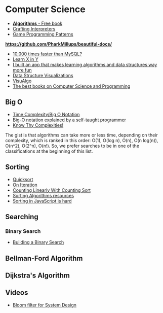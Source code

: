 # Computer Science

* [**Algorithms** - Free book](http://jeffe.cs.illinois.edu/teaching/algorithms/)
* [Crafting Interpreters](http://www.craftinginterpreters.com/contents.html)
* [Game Programming Patterns](http://gameprogrammingpatterns.com/introduction.html)

**https://github.com/PharkMillups/beautiful-docs/**

* [10,000 times faster than MySQL?](https://brigade.engineering/10-000-times-faster-than-mysql-7296389e74bb#.kw0f0r6ce)
* [Learn X in Y](https://learnxinyminutes.com/)
* [I built an app that makes learning algorithms and data structures way more fun](https://medium.freecodecamp.org/i-built-an-app-that-makes-learning-algorithms-and-data-structures-way-more-fun-46fbb8afacaf)
* [Data Structure Visualizations](https://www.cs.usfca.edu/~galles/visualization/Algorithms.html)
* [VisuAlgo](https://visualgo.net/en)
* [The best books on Computer Science and Programming](https://fivebooks.com/best-books/programming-computer-science-ana-bell/)

## Big O

* [Time Complexity/Big O Notation](https://medium.com/javascript-scene/time-complexity-big-o-notation-1a4310c3ee4b#.jhucyh6v5)
* [Big-O notation explained by a self-taught programmer](https://justin.abrah.ms/computer-science/big-o-notation-explained.html)
* [Know Thy Complexities!](http://bigocheatsheet.com/)

The gist is that algorithms can take more or less time, depending on their complexity, which is ranked in this order: O(1), O(log n), O(n), O(n log(n)), O(n^2), O(2^n), O(n!). So, we prefer searches to be in one of the classifications at the beginning of this list.

## Sorting

* [Quicksort](http://me.dt.in.th/page/Quicksort/)
* [On Iteration](http://www.informit.com/articles/article.aspx?p=1407357&seqNum=3)
* [Counting Linearly With Counting Sort](https://medium.com/basecs/counting-linearly-with-counting-sort-cd8516ae09b3)
* [Sorting Algorithms resources](https://github.com/no-stack-dub-sack/cs-playground-react/blob/master/RESOURCES.md)
* [Sorting in JavaScript is hard](https://v8.dev/blog/array-sort)

## Searching

### Binary Search

* [Building a Binary Search](https://fluxusfrequency.github.io/blog/2014/01/31/building-a-binary-search/) 

## Bellman-Ford Algorithm

## Dijkstra's Algorithm

## Videos

* [Bloom filter for System Design](https://www.youtube.com/watch?v=Bay3X9PAX5k)